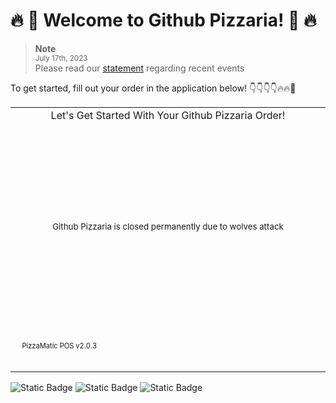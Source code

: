 # 🔥 🍕 Welcome to Github Pizzaria! 🍕 🔥
> **Note**<br>
> <sub>July 17th, 2023</sub><br>
> Please read our [statement](https://www.twitlonger.com/ab8570ef210) regarding recent events

To get started, fill out your order in the application below! 👇👇👇👇🔥🔥🍕
<br>

<div align="center">
<table>
<tbody>


<td align="center">
<img width="2000" height="0"><br>
Let's Get Started With Your Github Pizzaria Order!<br><br><br><br><br><br><br><br><br>
<sub>Github Pizzaria is closed permanently due to wolves attack</sub><br><br><br><br><br><br><br><br><br>
<img width="2000" height="0">


  <sub><sub>
  PizzaMatic POS v2.0.3
  &emsp;&emsp;&emsp;&emsp;&emsp;&emsp;&emsp;&emsp;&emsp;&emsp;&emsp;&emsp;&emsp;&emsp;&emsp;&emsp;&emsp;&emsp;&emsp;&emsp;&emsp;&emsp;&emsp;&emsp;&emsp;&emsp;&emsp;&emsp;&emsp;&emsp;&emsp;
  &emsp;&emsp;&emsp;&emsp;&emsp;&emsp;&emsp;&emsp;&emsp;&emsp;&emsp;&emsp;&emsp;&emsp;&emsp;&emsp;&emsp;&emsp;&emsp;&emsp;&emsp;&emsp;&emsp;&emsp;&emsp;&emsp;&emsp;&emsp;&emsp;&emsp;&emsp;
  &emsp;&emsp;&emsp;&emsp;&emsp;&emsp;&emsp;&emsp;
  </sub></sub> 
  </td>
</tbody>
</table>
</div>

![Static Badge](https://img.shields.io/badge/As_seen_on_CNN-purple?logo=cnn)
![Static Badge](https://img.shields.io/badge/Hours%3A-closed_permanently-red?color=%23ff0000)
![Static Badge](https://img.shields.io/badge/Holiday_Hours%3A-closed_permanently-red?color=%23ff0000)

<!--
**AQUASINE/AQUASINE** is a ✨ _special_ ✨ repository because its `README.md` (this file) appears on your GitHub profile.

Here are some ideas to get you started:

- 🔭 I’m currently working on ...
- 🌱 I’m currently learning ...
- 👯 I’m looking to collaborate on ...
- 🤔 I’m looking for help with ...
- 💬 Ask me about ...
- 📫 How to reach me: ...
- 😄 Pronouns: ...
- ⚡ Fun fact: ...
-->
